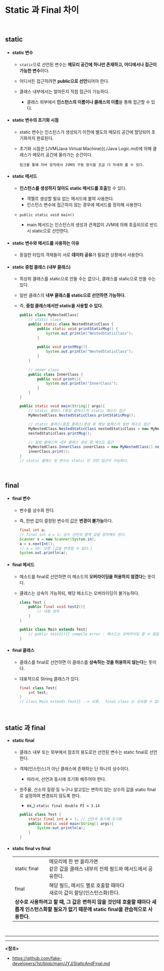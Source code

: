 # Static 과 Final 차이

<br>

## static

- #### static 변수

  - `static`으로 선언된 변수는 **메모리 공간에 하나만 존재하고, 어디에서나 접근이 가능한 변수**이다.

  - 어디서든 접근하려면 **public으로 선언**되어야 한다.
  - 클래스 내부에서는 얼마든지 직접 접근이 가능하다.
    
    - 클래스 외부에서 **인스턴스의 이름이나 클래스의 이름**을 통해 접근할 수 있다.
    
    

- #### static 변수의 초기화 시점

  - static 변수는 인스턴스가 생성되기 이전에 별도의 메모리 공간에 할당되어 초기화까지 완료된다.

  - 초기화 시점은 [JVM(Java Virtual Machine)](./Java Logic.md)에 의해 클래스가 메모리 공간에 올라가는 순간이다.

    `링크를 통해 자바 로직에서 JVM의 구동 방식을 조금 더 자세히 볼 수 있다.`
    
    

- #### static 메서드

  - **인스턴스를 생성하지 않아도 static 메서드를 호출**할 수 있다.
    - 객첼르 생성할 필요 없는 메서드에 붙여 사용한다.
    - 인스턴스 변수에 접근하지 않는 경우에 메서드를 정의해 사용한다.
  
  - `public static void main()`
    
    - main 메서드는 인스턴스의 생성과 관계없이 JVM에 의해 호출되므로 반드시 static으로 선언한다.
    
    
  
- #### static 변수와 메서드를 사용하는 이유
  
  - 동일한 타입의 객체들이 서로 **데이터 공유**가 필요한 상황에서 사용한다.
  
  
  
- #### static 중첩 클래스 (내부 클래스)

  - 최상위 클래스를 static으로 만들 수는 없으나, 클래스를 static으로 만들 수는 있다.

  - 일반 클래스의 **내부 클래스를 static으로 선언하면 가능하다.**

  - 즉, **중첩 클래스에서만 static을 사용할 수 있다.**

    ```java
    public class MyNestedClass{
        // static class
        public static class NestedStaticClass {
            public static void printStaticMsg() {
                System.out.println("NestedStaticClass");
            }
            
            public void printMsg(){
                System.out.println("NestedStaticClass");
            }
        }
        
        // inner class
        public class InnerClass {
            public void print(){
                System.out.println("InnerClass");
            }
        }
    }
    
    public static void main(String[] args){
        // static 클래스 (중첩 클래스)의 static 메소드 접근
        MyNestedClass.NestedStaticClass.printStaticMsg();
        
        // static 클래스(중첩 클래스)생성 후 해당 클래스의 일반 메소드 접근
      	MyNestedClass.NestedStaticClass nestedStaticClass = new MyNestedClass.NestedStaticClass();
      	nestedStaticClass.printMsg();
    
      	// 일반 클래스의 내부 클래스 생성 후 메소드 접근
      	MyNestedClass.InnerClass innerClass = new MyNestedClass().new InnerClass();
      	innerClass.print();
    } 
    // static 클래스 및 변수는 static 인 것만 접근이 가능하다.
    ```

<br>

## final

- #### final 변수

  - 변수를 상수화 한다.

  - 즉, 한번 값이 결정된 변수의 값은 **변경이 불가능**하다.

    ```java
    final int a;
    // final int a = 1; 상수 선언과 함께 값을 정의해도 된다.
    Scanner s = new Scanner(System.in);
    a = s.nextInt();
    // a = 10; 오류 (값을 변경할 수 없다.)
    System.out.println(a);
    ```

  

- #### final 메서드

  - 메소드를 final로 선언하면 이 메소드의 **오버라이딩을 허용하지 않겠다**는 뜻이다.

  - 클래스는 상속이 가능하되, 해당 메소드는 오버라이딩이 불가능하다.

    ```java
    class Test {
        public final void test2(){
            // 내용 정의
        }
    }
    
    public class Main extends Test{
        // public test2(){} compile error : 메소드는 오버라이딩 할 수 없음
    }
    ```

  

- #### final 클래스

  - 클래스를 final로 선언하면 이 클래스를 **상속하는 것을 허용하지 않는다**는 뜻이다.

  - 대표적으로 String 클래스가 있다.

    ```java
    final class Test{
        int test;
    }
    // class Main extends Test{} --> 오류,  final class 는 상속할 수 없다.
    ```

<br>

## static 과 final

- #### static final

  - 클래스 내부 또는 외부에서 참조의 용도로만 선언된 변수는 static final로 선언한다.

  - 객체(인스턴스)가 아닌 클래스에 존재하는 단 하나의 상수이다.

    - 따라서, 선언과 동시에 초기화 해주어야 한다.

  - 원주율, 산소의 질량 등 누구나 알고있는 변하지 않는 상수의 값을 static final로 설정하여 변경되지 않도록 한다.

    - ex_) `static final double PI = 3.14`

    ```java
    public class Test {
        static final int a = 1; // 선언과 동시에 초기화
        public static void main(String[] args){
            System.out.println(a);
        }
    }
    ```

- #### static final vs final
     <table>
     <tr>
      <td>static final</td>
      <td> 메모리에 한 번 올라가면<br> 같은 값을 클래스 내부의 전체 필드와 메서드에서 공유한다.</td>
     </tr>
     <tr>
      <td>final</td>
      <td> 해당 필드, 메서드 별로 호출할 때마다<br> 새로이 값이 할당(인스턴스화)한다.</td>
     </tr>
     <tr>
      <td colspan="2"><b>상수로 사용하려고 할 때, 그 값은 변하지 않을 것인데 호출할 때마다 새롭게 인스턴스화할 필요가 없기 때문에 static final을 관습적으로 사용한다.</b></td>
     </tr>
     </table>

<br>

-----



-----------

**<참조>**

- <https://github.com/fake-developers/1st/blob/main/JYJ/StaticAndFinal.md>